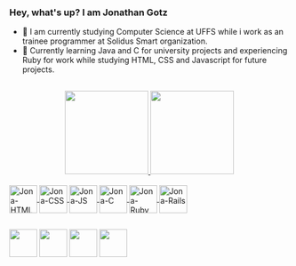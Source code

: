 ### Hey, what's up? I am Jonathan Gotz

- 🔭 I am currently studying Computer Science at UFFS while i work as an trainee programmer at Solidus Smart organization.
- 🌱 Currently learning Java and C for university projects and experiencing Ruby for work while studying HTML, CSS and Javascript for future projects.

##
<div align="center">
  <a href="https://github.com/Jonagotz">
  <img height="150em" src="https://github-readme-stats.vercel.app/api?username=Jonagotz&show_icons=true&theme=dark&include_all_commits=true&count_private=true"/>
  <img height="150em" src="https://github-readme-stats.vercel.app/api/top-langs/?username=Jonagotz&layout=compact&langs_count=7&theme=dark"/>
</div>
  
<div style="display: inline_block"><br>
  <img align="center" alt="Jona-HTML" height="50" width="50" src="https://img.icons8.com/color/512/html-5.png">
  <img align="center" alt="Jona-CSS" height="50" width="50" src="https://img.icons8.com/stickers/512/css3.png">
  <img align="center" alt="Jona-JS" height="50" width="50" src="https://img.icons8.com/fluency/512/javascript.png"
  <img align="center" alt="Jona-Py" height="50" width="50" src="https://img.icons8.com/color/344/python--v1.png">
  <img align="center" alt="Jona-C" height="50" width="50" src="https://upload.wikimedia.org/wikipedia/commons/1/18/C_Programming_Language.svg">
  <img align="center" alt="Jona-Ruby" height="50" width="50" src="https://cdn-icons-png.flaticon.com/512/1322/1322787.png">
  <img align="center" alt="Jona-Rails" height="50" width="50" src="https://cdn3.iconfinder.com/data/icons/popular-services-brands-vol-2/512/ruby-on-rails-512.png">
</div>
  
  ##
  
<div>
  <a href="https://www.instagram.com/jon.gotz" target="_blank"><img height="50" widht="50" src="https://cdn-icons-png.flaticon.com/512/185/185985.png"></a>
  <a href = "mailto:jonathang.correa@hotmail.com"><img height="50" widht="50" src="https://cdn-icons-png.flaticon.com/512/906/906312.png" target="_blank"></a>
  <a href="https://www.linkedin.com/in/jonathan-gotz-3316a91a0/" target="_blank"><img height="50" widht="50" src="https://cdn-icons-png.flaticon.com/512/185/185964.png" target="_blank"></a> 
  <a href="https://open.spotify.com/user/12178053738?si=0678edf2c4ba47ff"><img height="50" widht="50" src="https://cdn-icons-png.flaticon.com/512/185/185974.png" target="_blank"></a>
</div>

  
